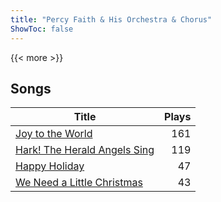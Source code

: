 ```yaml
---
title: "Percy Faith & His Orchestra & Chorus"
ShowToc: false
---
```


{{< more >}}

## Songs
Title | Plays 
----- | -----: 
[Joy to the World](/songs/joy-to-the-world) | 161
[Hark! The Herald Angels Sing](/songs/hark-the-herald-angels-sing) | 119
[Happy Holiday](/songs/happy-holiday) | 47
[We Need a Little Christmas](/songs/we-need-a-little-christmas) | 43

